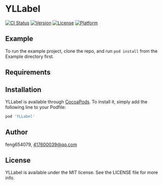 # YLLabel

[![CI Status](http://img.shields.io/travis/feng654079/YLLabel.svg?style=flat)](https://travis-ci.org/feng654079/YLLabel)
[![Version](https://img.shields.io/cocoapods/v/YLLabel.svg?style=flat)](http://cocoapods.org/pods/YLLabel)
[![License](https://img.shields.io/cocoapods/l/YLLabel.svg?style=flat)](http://cocoapods.org/pods/YLLabel)
[![Platform](https://img.shields.io/cocoapods/p/YLLabel.svg?style=flat)](http://cocoapods.org/pods/YLLabel)

## Example

To run the example project, clone the repo, and run `pod install` from the Example directory first.

## Requirements

## Installation

YLLabel is available through [CocoaPods](http://cocoapods.org). To install
it, simply add the following line to your Podfile:

```ruby
pod 'YLLabel'
```

## Author

feng654079, 417600039@qq.com

## License

YLLabel is available under the MIT license. See the LICENSE file for more info.

